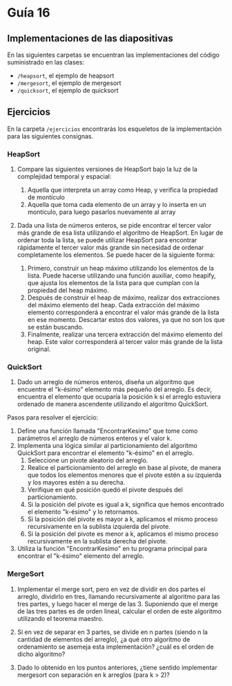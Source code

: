 # Guía 16
## Implementaciones de las diapositivas

En las siguientes carpetas se encuentran las implementaciones del código suministrado en las clases:

- `/heapsort`, el ejemplo de heapsort
- `/mergesort`, el ejemplo de mergesort
- `/quicksort`, el ejemplo de quicksort

## Ejercicios

En la carpeta `/ejercicios` encontrarás los esqueletos de la implementación para las siguientes consignas.

### HeapSort
1. Compare las siguientes versiones de HeapSort bajo la luz de la complejidad temporal y espacial:
    1. Aquella que interpreta un array como Heap, y verifica la propiedad de montículo
    2. Aquella que toma cada elemento de un array y lo inserta en un montículo, para luego pasarlos nuevamente al array

2. Dada una lista de números enteros, se pide encontrar el tercer valor más grande de esa lista utilizando el algoritmo de HeapSort. En lugar de ordenar toda la lista, se puede utilizar HeapSort para encontrar rápidamente el tercer valor más grande sin necesidad de ordenar completamente los elementos.
Se puede hacer de la siguiente forma:
    1. Primero, construir un heap máximo utilizando los elementos de la lista. Puede hacerse utilizando una función auxiliar, como heapify, que ajusta los elementos de la lista para que cumplan con la propiedad del heap máximo.
    2. Después de construir el heap de máximo, realizar dos extracciones del máximo elemento del heap. Cada extracción del máximo elemento corresponderá a encontrar el valor más grande de la lista en ese momento. Descartar estos dos valores, ya que no son los que se están buscando.
    3. Finalmente, realizar una tercera extracción del máximo elemento del heap. Este valor corresponderá al tercer valor más grande de la lista original.


### QuickSort
1. Dado un arreglo de números enteros, diseña un algoritmo que encuentre el "k-ésimo" elemento más pequeño del arreglo. Es decir, encuentra el elemento que ocuparía la posición k si el arreglo estuviera ordenado de manera ascendente utilizando el algoritmo QuickSort.

Pasos para resolver el ejercicio:

1. Define una función llamada "EncontrarKesimo" que tome como parámetros el arreglo de números enteros y el valor k.
2. Implementa una lógica similar al particionamiento del algoritmo QuickSort para encontrar el elemento "k-ésimo" en el arreglo.
    1. Seleccione un pivote aleatorio del arreglo.
    2. Realice el particionamiento del arreglo en base al pivote, de manera que todos los elementos menores que el pivote estén a su izquierda y los mayores estén a su derecha.
    3. Verifique en qué posición quedó el pivote después del particionamiento.
    4. Si la posición del pivote es igual a k, significa que hemos encontrado el elemento "k-ésimo" y lo retornamos.
    5. Si la posición del pivote es mayor a k, aplicamos el mismo proceso recursivamente en la sublista izquierda del pivote.
    6. Si la posición del pivote es menor a k, aplicamos el mismo proceso recursivamente en la sublista derecha del pivote.
3. Utiliza la función "EncontrarKesimo" en tu programa principal para encontrar el "k-ésimo" elemento del arreglo.

### MergeSort

1. Implementar el merge sort, pero en vez de dividir en dos partes el arreglo, dividirlo en tres, llamando recursivamente al algoritmo para las tres partes, y luego hacer el merge de las 3.
Suponiendo que el merge de las tres partes es de orden lineal, calcular el orden de este algoritmo utilizando el teorema maestro.

2. Si en vez de separar en 3 partes, se divide en n partes (siendo n la cantidad de elementos del arreglo), ¿a qué otro algoritmo de ordenamiento se asemeja esta implementación? ¿cuál es el orden de dicho algoritmo?

3. Dado lo obtenido en los puntos anteriores, ¿tiene sentido implementar mergesort con separación en k arreglos (para k > 2)?